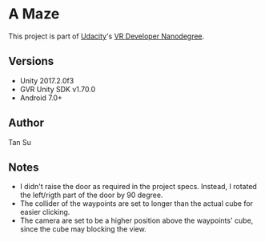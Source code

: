 # A Maze 
This project is part of [Udacity](https://www.udacity.com "Udacity - Be in demand")'s [VR Developer Nanodegree](https://www.udacity.com/course/vr-developer-nanodegree--nd017).

## Versions
- Unity 2017.2.0f3
- GVR Unity SDK v1.70.0
- Android 7.0+

## Author
Tan Su

## Notes
 - I didn't raise the door as required in the project specs. Instead, I rotated the left/rigth part of the door by 90 degree. 
 - The collider of the waypoints are set to longer than the actual cube for easier clicking. 
 - The camera are set to be a higher position above the waypoints' cube, since the cube may blocking the view. 

